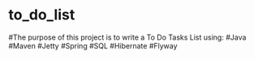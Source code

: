 # to_do_list

#The purpose of this project is to write a To Do Tasks List using:
#Java
#Maven 
#Jetty 
#Spring
#SQL
#Hibernate
#Flyway
